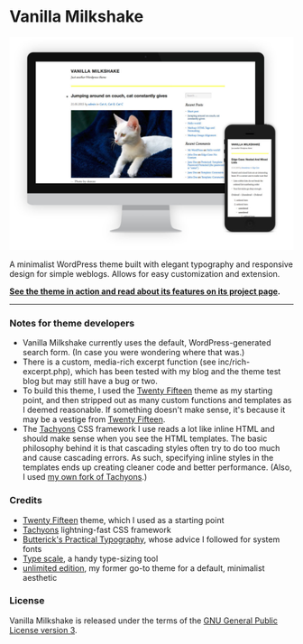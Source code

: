 # Vanilla Milkshake #

![Screenshot of Vanilla Milkshake theme on desktop and mobile](readme.jpg)

A minimalist WordPress theme built with elegant typography and responsive design for simple weblogs. Allows for easy customization and extension.

**[See the theme in action and read about its features on its project page](http://hongkonggong.github.io/vanilla-milkshake/).**

---

### Notes for theme developers ###

- Vanilla Milkshake currently uses the default, WordPress-generated search form. (In case you were wondering where that was.)
- There is a custom, media-rich excerpt function (see inc/rich-excerpt.php), which has been tested with my blog and the theme test blog but may still have a bug or two.
- To build this theme, I used the [Twenty Fifteen](https://github.com/WordPress/WordPress/tree/master/wp-content/themes/twentyfifteen) theme as my starting point, and then stripped out as many custom functions and templates as I deemed reasonable. If something doesn't make sense, it's because it may be a vestige from [Twenty Fifteen](https://github.com/WordPress/WordPress/tree/master/wp-content/themes/twentyfifteen).
- The [Tachyons](https://github.com/mrmrs/tachyons/) CSS framework I use reads a lot like inline HTML and should make sense when you see the HTML templates. The basic philosophy behind it is that cascading styles often try to do too much and cause cascading errors. As such, specifying inline styles in the templates ends up creating cleaner code and better performance. (Also, I used [my own fork of Tachyons](https://github.com/hongkonggong/tachyons).)

### Credits ###

- [Twenty Fifteen](https://wordpress.org/themes/twentyfifteen/) theme, which I used as a starting point
- [Tachyons](http://www.tachyons.io) lightning-fast CSS framework
- [Butterick's Practical Typography](practicaltypography.com/), whose advice I followed for system fonts
- [Type scale](http://type-scale.com/), a handy type-sizing tool 
- [unlimited edition](http://web.archive.org/web/20090423123137/http://www.hexaplex.nl/09/unlimited-edition), my former go-to theme for a default, minimalist aesthetic

### License ###

Vanilla Milkshake is released under the terms of the [GNU General Public License version 3](http://www.gnu.org/licenses/gpl.html).
